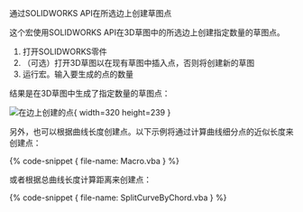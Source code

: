 通过SOLIDWORKS API在所选边上创建草图点

这个宏使用SOLIDWORKS API在3D草图中的所选边上创建指定数量的草图点。

1. 打开SOLIDWORKS零件
2. （可选）打开3D草图以在现有草图中插入点，否则将创建新的草图
3. 运行宏。输入要生成的点的数量

结果是在3D草图中生成了指定数量的草图点：

![在边上创建的点](selected-edge.png){ width=320 height=239 }

另外，也可以根据曲线长度创建点。以下示例将通过计算曲线细分点的近似长度来创建点：

{% code-snippet { file-name: Macro.vba } %}

或者根据总曲线长度计算距离来创建点：

{% code-snippet { file-name: SplitCurveByChord.vba } %}